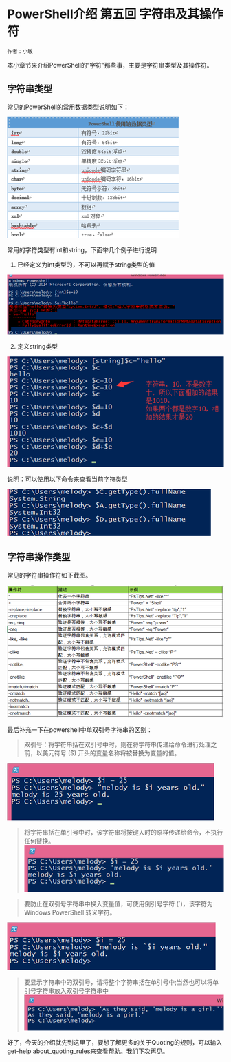 # PowerShell介绍 第五回 字符串及其操作符
    作者：小敏

本小章节来介绍PowerShell的“字符”那些事，主要是字符串类型及其操作符。

## 字符串类型

常见的PowerShell的常用数据类型说明如下：

![](imgs/20150723_1.png)

常用的字符类型有int和string，下面举几个例子进行说明

1. 已经定义为int类型的，不可以再赋予string类型的值

![](imgs/20150723_2.png)

2. 定义string类型

![](imgs/20150723_3.png)

说明：可以使用以下命令来查看当前字符类型

![](imgs/20150723_4.png)

## 字符串操作类型

常见的字符串操作符如下截图。


![](imgs/20150723_5.png)


最后补充一下在powershell中单双引号字符串的区别：

>双引号：将字符串括在双引号中时，则在将字符串传递给命令进行处理之前，以美元符号 ($) 开头的变量名称将被替换为变量的值。
>
![](imgs/20150723_6.png)

>将字符串括在单引号中时，该字符串将按键入时的原样传递给命令，不执行任何替换。
![](imgs/20150723_7.png)

>要防止在双引号字符串中换入变量值，可使用倒引号字符 (`)，该字符为 Windows PowerShell 转义字符。
>
![](imgs/20150723_8.png)

>要显示字符串中的双引号，请将整个字符串括在单引号中;当然也可以将单引号字符串放入双引号字符串中
![](imgs/20150723_9.png)

好了，今天的介绍就先到这里了，要想了解更多的关于Quoting的规则，可以输入get-help about_quoting_rules来查看帮助。我们下次再见。
